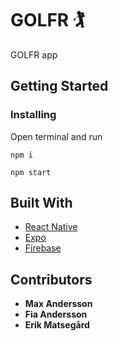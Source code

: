# GOLFR 🏌️

GOLFR app

## Getting Started

### Installing

Open terminal and run

```
npm i
```

```
npm start
```

## Built With

- [React Native](https://reactnative.dev/)
- [Expo](https://expo.dev/)
- [Firebase](https://firebase.google.com/)

## Contributors

- **Max Andersson**
- **Fia Andersson**
- **Erik Matsegård**
